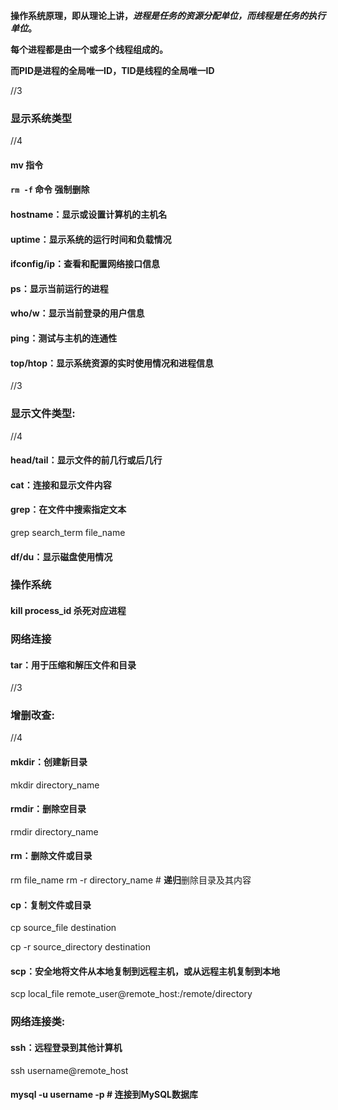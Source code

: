 

**操作系统原理，即从理论上讲，*进程是任务的资源分配单位，而线程是任务的执行单位*。**

**每个进程都是由一个或多个线程组成的。**

**而PID是进程的全局唯一ID，TID是线程的全局唯一ID**



//3

### 显示系统类型

//4

#### mv 指令

#### `rm -f` 命令 强制删除

#### hostname：显示或设置计算机的主机名

#### uptime：显示系统的运行时间和负载情况

#### ifconfig/ip：查看和配置网络接口信息

#### ps：显示当前运行的进程

#### who/w：显示当前登录的用户信息

#### ping：测试与主机的连通性

#### top/htop：显示系统资源的实时使用情况和进程信息



//3

### 显示文件类型:

//4

#### **head/tail：显示文件的前几行或后几行**

#### **cat：连接和显示文件内容**

#### grep：在文件中搜索指定文本

grep search_term file_name

#### df/du：显示磁盘使用情况



### 操作系统

#### kill process_id 杀死对应进程



### 网络连接

#### tar：用于压缩和解压文件和目录



//3

### 增删改查:

//4

#### **mkdir：创建新目录**

mkdir directory_name

#### **rmdir：删除空目录**

rmdir directory_name

#### **rm：删除文件或目录**

rm file_name
rm -r directory_name  # **递归**删除目录及其内容

#### **cp：复制文件或目录**

cp source_file destination 

cp -r source_directory destination

#### scp：安全地将文件从本地复制到远程主机，或从远程主机复制到本地

scp local_file remote_user@remote_host:/remote/directory

#### 

### 网络连接类:

#### ssh：远程登录到其他计算机

ssh username@remote_host

#### mysql -u username -p  # 连接到MySQL数据库

#### 

#### 



